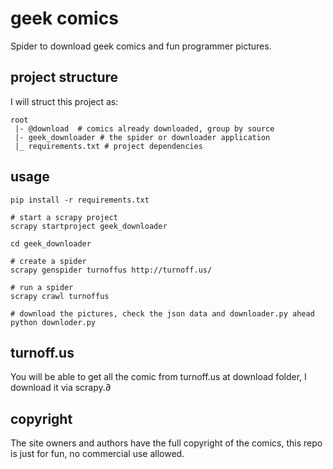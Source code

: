 # geek comics

Spider to download geek comics and fun programmer pictures.

## project structure

I will struct this project as:

```
root
 |- @download  # comics already downloaded, group by source
 |- geek_downloader # the spider or downloader application
 |_ requirements.txt # project dependencies 

```

## usage

```shell script
pip install -r requirements.txt

# start a scrapy project
scrapy startproject geek_downloader

cd geek_downloader

# create a spider
scrapy genspider turnoffus http://turnoff.us/

# run a spider
scrapy crawl turnoffus

# download the pictures, check the json data and downloader.py ahead
python downloder.py
```

## turnoff.us

You will be able to get all the comic from turnoff.us at download folder, I download it via scrapy.∂

## copyright

The site owners and authors have the full copyright of the comics, this repo is just for fun, no commercial use allowed.